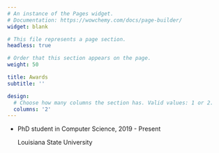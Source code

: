 ```yaml
---
# An instance of the Pages widget.
# Documentation: https://wowchemy.com/docs/page-builder/
widget: blank

# This file represents a page section.
headless: true

# Order that this section appears on the page.
weight: 50

title: Awards
subtitle: ''

design:
  # Choose how many columns the section has. Valid values: 1 or 2.
  columns: '2'
---
```

<ul>
  <li>
    <i class="fa-li fas fa-graduation-cap"></i>
      <p class=course>PhD student in Computer Science, 2019 - Present</p>
      <p class=institution>Louisiana State University</p>
  </li>
</ul>
